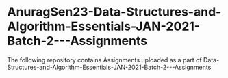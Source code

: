 # AnuragSen23-Data-Structures-and-Algorithm-Essentials-JAN-2021-Batch-2---Assignments
The following repository contains Assignments uploaded as a part of Data-Structures-and-Algorithm-Essentials-JAN-2021-Batch-2---Assignments
